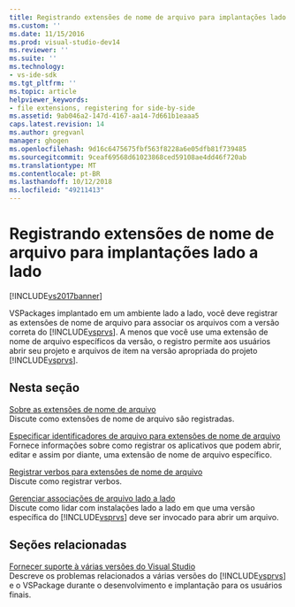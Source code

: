 ```yaml
---
title: Registrando extensões de nome de arquivo para implantações lado a lado | Microsoft Docs
ms.custom: ''
ms.date: 11/15/2016
ms.prod: visual-studio-dev14
ms.reviewer: ''
ms.suite: ''
ms.technology:
- vs-ide-sdk
ms.tgt_pltfrm: ''
ms.topic: article
helpviewer_keywords:
- file extensions, registering for side-by-side
ms.assetid: 9ab046a2-147d-4167-aa14-7d661b1eaaa5
caps.latest.revision: 14
ms.author: gregvanl
manager: ghogen
ms.openlocfilehash: 9d16c6475675fbf563f8228a6e05dfb81f739485
ms.sourcegitcommit: 9ceaf69568d61023868ced59108ae4dd46f720ab
ms.translationtype: MT
ms.contentlocale: pt-BR
ms.lasthandoff: 10/12/2018
ms.locfileid: "49211413"
---
```

# <a name="registering-file-name-extensions-for-side-by-side-deployments"></a>Registrando extensões de nome de arquivo para implantações lado a lado
[!INCLUDE[vs2017banner](../includes/vs2017banner.md)]

VSPackages implantado em um ambiente lado a lado, você deve registrar as extensões de nome de arquivo para associar os arquivos com a versão correta do [!INCLUDE[vsprvs](../includes/vsprvs-md.md)]. A menos que você use uma extensão de nome de arquivo específicos da versão, o registro permite aos usuários abrir seu projeto e arquivos de item na versão apropriada do projeto [!INCLUDE[vsprvs](../includes/vsprvs-md.md)].  
  
## <a name="in-this-section"></a>Nesta seção  
 [Sobre as extensões de nome de arquivo](../extensibility/about-file-name-extensions.md)  
 Discute como extensões de nome de arquivo são registradas.  
  
 [Especificar identificadores de arquivo para extensões de nome de arquivo](../extensibility/specifying-file-handlers-for-file-name-extensions.md)  
 Fornece informações sobre como registrar os aplicativos que podem abrir, editar e assim por diante, uma extensão de nome de arquivo específico.  
  
 [Registrar verbos para extensões de nome de arquivo](../extensibility/registering-verbs-for-file-name-extensions.md)  
 Discute como registrar verbos.  
  
 [Gerenciar associações de arquivo lado a lado](../extensibility/managing-side-by-side-file-associations.md)  
 Discute como lidar com instalações lado a lado em que uma versão específica do [!INCLUDE[vsprvs](../includes/vsprvs-md.md)] deve ser invocado para abrir um arquivo.  
  
## <a name="related-sections"></a>Seções relacionadas  
 [Fornecer suporte à várias versões do Visual Studio](../extensibility/supporting-multiple-versions-of-visual-studio.md)  
 Descreve os problemas relacionados a várias versões do [!INCLUDE[vsprvs](../includes/vsprvs-md.md)] e o VSPackage durante o desenvolvimento e implantação para os usuários finais.

